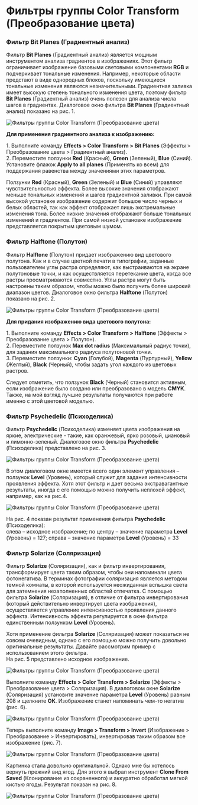 # Фильтры группы Color Transform (Преобразование цвета)

### Фильтр Bit Planes (Градиентный анализ)

Фильтр **Bit Planes** (Градиентный анализ) является мощным инструментом анализа градиентов в изображениях. Этот фильтр ограничивает изображение базовыми световыми компонентами **RGB** и подчеркивает тональные изменения. Например, некоторые области предстают в виде однородных блоков, поскольку имеющиеся тональные изменения являются незначительными. Градиентная заливка имеет высокую степень тонального изменения цвета, поэтому фильтр **Bit Planes** (Градиентный анализ) очень полезен для анализа числа шагов в градиентах. Диалоговое окно фильтра **Bit Planes** (Градиентный анализ) показано на рис. 1.

![Фильтры группы Color Transform (Преобразование цвета)](./147da038-d95d-454a-970d-40e7e7fc925b.jpg)

**Для применения градиентного анализа к изображению:**

1\. Выполните команду **Effects > Color Transform > Bit Planes** (Эффекты > Преобразование цвета > Градиентный анализ).  
2\. Переместите ползунки **Red** (Красный), **Green** (Зеленый), **Blue** (Синий). Установите флажок **Apply to all planes** (Применять ко всем) для поддержания равенства между значениями этих параметров.

Ползунки **Red** (Красный), **Green** (Зеленый) и **Blue** (Синий) управляют чувствительностью эффекта. Более высокие значения отображают меньше тональных изменений и шагов градиентной заливки. При самой высокой установке изображение содержит большое число черных и белых областей, так как эффект отображает лишь экстремальные изменения тона. Более низкие значения отображают больше тональных изменений и градиентов. При самой низкой установке изображение представляется покрытым цветовым шумом.

### Фильтр Halftone (Полутон)

Фильтр **Halftone** (Полутон) придает изображению вид цветового полутона. Как и в случае цветной печати в типографии, заданные пользователем углы растра определяют, как выстраиваются на экране полутоновые точки, и как осуществляется перетекание цвета, когда все растры просматриваются совместно. Углы растра могут быть настроены таким образом, чтобы можно было получить более широкий диапазон цветов. Диалоговое окно фильтра **Halftone** (Полутон) показано на рис. 2.

![Фильтры группы Color Transform (Преобразование цвета)](./9085baaf-e9ea-4c78-8bd0-1f750cc1c911.jpg)

**Для придания изображению вида цветового полутона:**

1\. Выполните команду **Effects > Color Transform > Halftone** (Эффекты > Преобразование цвета > Полутон).  
2\. Переместите ползунок **Max dot radius** (Максимальный радиус точки), для задания максимального радиуса полутоновой точки.  
3\. Переместите ползунки: **Cyan** (Голубой), **Magenta** (Пурпурный), **Yellow** (Желтый), **Black** (Черный), чтобы задать угол каждого из цветовых растров.

Следует отметить, что ползунок **Black** (Черный) становится активным, если изображение было создано или преобразовано в модель **CMYK**. Также, на мой взгляд лучшие результаты получаются при работе именно с этой цветовой моделью.

### Фильтр Psychedelic (Психоделика)

Фильтр **Psychedelic** (Психоделика) изменяет цвета изображения на яркие, электрические - такие, как оранжевый, ярко розовый, циановый и лимонно-зеленый. Диалоговое окно фильтра **Psychedelic** (Психоделика) представлено на рис. 3.

![Фильтры группы Color Transform (Преобразование цвета)](./f6e1bf4f-81da-4322-8738-6724f9146ee0.jpg)

В этом диалоговом окне имеется всего один элемент управления – ползунок **Level** (Уровень), который служит для задания интенсивности проявления эффекта. Хотя этот фильтр и дает весьма экстравагантные результаты, иногда с его помощью можно получить неплохой эффект, например, как на рис.4.

![Фильтры группы Color Transform (Преобразование цвета)](./5004c476-3934-4a4e-ad02-c72e5f4bc1d7.jpg)

На рис. 4 показан результат применения фильтра **Psychedelic** (Психоделика):  
слева – исходное изображение; по центру – значение параметра **Level** (Уровень) = 127; справа – значение параметра **Level** (Уровень) = 33

### Фильтр Solarize (Соляризация)

Фильтр **Solarize** (Соляризация), как и фильтр инвертирования, трансформирует цвета таким образом, чтобы они напоминали цвета фотонегатива. В терминах фотографии соляризация является методом темной комнаты, в которой используется неожиданная вспышка света для затемнения незаполненных областей отпечатка. С помощью фильтра **Solarize** (Соляризация), в отличие от фильтра инвертирования (который действительно инвертирует цвета изображения), осуществляется управление интенсивностью проявления данного эффекта. Интенсивность эффекта регулируется в окне фильтра единственным ползунком **Level** (Уровень).

Хотя применение фильтра **Solarize** (Соляризация) может показаться не совсем очевидным, однако с его помощью можно получить довольно оригинальные результаты. Давайте рассмотрим пример с использованием этого фильтра.  
На рис. 5 представлено исходное изображение.

![Фильтры группы Color Transform (Преобразование цвета)](./52414954-a879-48ec-9289-3a5ae7dda8cc.jpg)

Выполните команду **Effects > Color Transform > Solarize** (Эффекты > Преобразование цвета > Соляризация). В диалоговом окне **Solarize** (Соляризация) установите значение параметра **Level** (Уровень) равным 208 и щелкните **ОК**. Изображение станет напоминать чем-то негатив (рис. 6).

![Фильтры группы Color Transform (Преобразование цвета)](./af607b2e-668d-4053-bcdb-62ac0f1fc547.jpg)

Теперь выполните команду **Image > Transform > Invert** (Изображение > Преобразование > Инвертировать), инвертировав таким образом все изображение (рис. 7).

![Фильтры группы Color Transform (Преобразование цвета)](./3b822611-aef2-40ed-b0c0-ffe4bf1909c9.jpg)

Картинка стала довольно оригинальной. Однако мне бы хотелось вернуть прежний вид ягод. Для этого я выбрал инструмент **Clone From Saved** (Клонирование из сохраненного) и аккуратно обработал мягкой кистью ягоды. Результат показан на рис. 8.

![Фильтры группы Color Transform (Преобразование цвета)](./d99703ad-d18d-4ec6-a695-d6f32a1014b6.jpg)